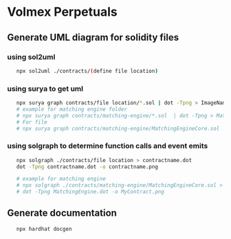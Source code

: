 # Volmex Perpetuals

## Generate UML diagram for solidity files
   ### using sol2uml
   ```sh
      npx sol2uml ./contracts/(define file location)
   ``` 
   ### using surya to get uml 
   ```sh
      npx surya graph contracts/file location/*.sol | dot -Tpng > ImageName.png
      # example for matching engine folder 
      # npx surya graph contracts/matching-engine/*.sol  | dot -Tpng > MatchingEngine.png
      # For file 
      # npx surya graph contracts/matching-engine/MatchingEngineCore.sol | dot -Tpng > MatchingEngineCore.png
   ```   
   ### using solgraph to determine function calls and event emits
   ```sh
      npx solgraph ./contracts/file location > contractname.dot
      dot -Tpng contractname.dot -o contractname.png

      # example for matching engine 
      # npx solgraph ./contracts/matching-engine/MatchingEngineCore.sol > MatchingEngine.dot
      # dot -Tpng MatchingEngine.dot -o MyContract.png
   ```   
## Generate documentation 
  ```sh
     npx hardhat docgen
  ```   

